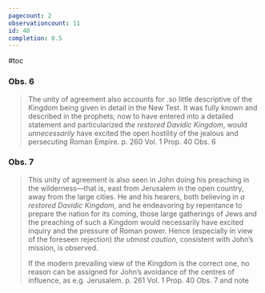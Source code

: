 ```yaml
---
pagecount: 2
observationcount: 11
id: 40
completion: 0.5
---
```

#toc

### Obs. 6

>The unity of agreement also accounts for .so little descriptive of the Kingdom being given in detail in the New Test. It was fully known and described in the prophets; now to have entered into a detailed statement and particularized *the restored Davidic Kingdom*, would *unnecessarily* have excited the open hostility of the jealous and persecuting Roman Empire.
>p. 260 Vol. 1 Prop. 40 Obs. 6

### Obs. 7

>This unity of agreement is also seen in John doing his preaching in the wilderness—that is, east from Jerusalem in the open country, away from the large cities. He and his hearers, both believing in *a restored Davidic Kingdom*, and he endeavoring by repentance to prepare the nation for its coming, those large gatherings of Jews and the preaching of such a Kingdom would necessarily have excited inquiry and the pressure of Roman power. Hence (especially in view of the foreseen rejection) *the utmost caution*, consistent with John’s mission, is observed. 
>
>If the modern prevailing view of the Kingdom is the correct one, no reason can be assigned for John’s avoidance of the centres of influence, as e.g. Jerusalem.
>p. 261 Vol. 1 Prop. 40 Obs. 7 and note